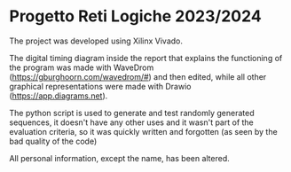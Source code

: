 # Progetto Reti Logiche 2023/2024
The project was developed using Xilinx Vivado.

The digital timing diagram inside the report that explains the functioning of the program was made with WaveDrom (https://gburghoorn.com/wavedrom/#) and then edited, while all other graphical representations were made with Drawio (https://app.diagrams.net).

The python script is used to generate and test randomly generated sequences, it doesn't have any other uses and it wasn't part of the evaluation criteria, so it was quickly written and forgotten (as seen by the bad quality of the code)

All personal information, except the name, has been altered.
